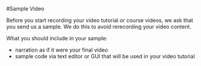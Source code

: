 #Sample Video

Before you start recording your video tutorial or course videos, we ask that you send us a sample. We do this to avoid rerecording your video content. 

What you should include in your sample:

- narration as if it were your final video
- sample code via text editor or GUI that will be used in your video tutorial 
